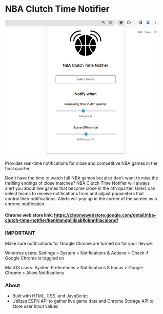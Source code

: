 # NBA Clutch Time Notifier

![alt text](/images/app-image.png)

Provides real-time notifications for close and competitive NBA games in the final quarter

Don't have the time to watch full NBA games but also don't want to miss the thrilling endings of close matches? NBA Clutch Time Notifier will always alert you about live games that become close in the 4th quarter. Users can select teams to receive notifications from and adjust parameters that control their notifications. Alerts will pop up in the corner of the screen as a chrome notification.

#### Chrome web store link: https://chromewebstore.google.com/detail/nba-clutch-time-notifier/kenhbmdplilkiabfkjknnfliacbionof

### IMPORTANT
Make sure notifications for Google Chrome are turned on for your device.

Windows users: Settings > System > Notifications & Actions > Check if Google Chrome is toggled on

MacOS users: System Preferences > Notifications & Focus > Google Chrome > Allow Notifications

### About
- Built with HTML, CSS, and JavaScript
- Utilizes ESPN API to gather live game data and Chrome Storage API to store user input values

